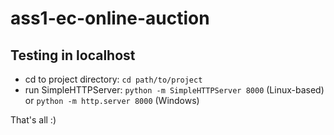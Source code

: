 # ass1-ec-online-auction

## Testing in localhost
- cd to project directory: `cd path/to/project`
- run SimpleHTTPServer: `python -m SimpleHTTPServer 8000` (Linux-based) or `python -m http.server 8000` (Windows) 

That's all :)
